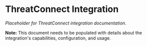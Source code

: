 # ThreatConnect Integration

*Placeholder for ThreatConnect integration documentation.*

**Note:** This document needs to be populated with details about the integration's capabilities, configuration, and usage.
